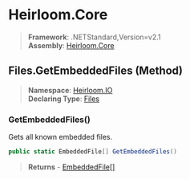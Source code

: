 # Heirloom.Core

> **Framework**: .NETStandard,Version=v2.1  
> **Assembly**: [Heirloom.Core][0]

## Files.GetEmbeddedFiles (Method)

> **Namespace**: [Heirloom.IO][0]  
> **Declaring Type**: [Files][1]

### GetEmbeddedFiles()

Gets all known embedded files.

```cs
public static EmbeddedFile[] GetEmbeddedFiles()
```

> **Returns** - [EmbeddedFile[]][2]

[0]: ../../../Heirloom.Core.md
[1]: ../Files.md
[2]: ../EmbeddedFile.md
